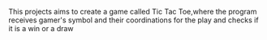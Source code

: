 This projects aims to create a game called Tic Tac Toe,where the program receives gamer's symbol and their coordinations for the play and checks if it is a win or a draw 
